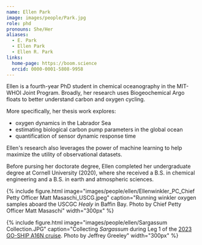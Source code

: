 ```yaml
---
name: Ellen Park
image: images/people/Park.jpg
role: phd
pronouns: She/Her
aliases:
  - E. Park
  - Ellen Park
  - Ellen R. Park
links:
  home-page: https://boom.science
  orcid: 0000-0001-5808-9958
---
```


Ellen is a fourth-year PhD student in chemical oceanography in the MIT-WHOI Joint Program. Broadly, her research uses Biogeochemical Argo floats to better understand carbon and oxygen cycling.

More specifically, her thesis work explores:
- oxygen dynamics in the Labrador Sea
- estimating biological carbon pump parameters in the global ocean
- quantification of sensor dynamic response time

Ellen's research also leverages the power of machine learning to help maximize the utility of observational datasets.

Before pursing her doctorate degree, Ellen completed her undergraduate degree at Cornell University (2020), where she received a B.S. in chemical engineering and a B.S. in earth and atmospheric sciences.

{%
  include figure.html
  image="images/people/ellen/Ellenwinkler_PC_Chief Petty Officer Matt Masaschi_USCG.jpeg"
  caption="Running winkler oxygen samples aboard the USCGC _Healy_ in Baffin Bay. Photo by Chief Petty Officer Matt Masaschi"
  width="300px"
%}

{%
  include figure.html
  image="images/people/ellen/Sargassum Collection.JPG"
  caption="Collecting _Sargassum_ during Leg 1 of the [2023 GO-SHIP A16N cruise](https://www.go-bgc.org/expedition/atlantic-2023/sargassum-sampling). Photo by Jeffrey Greeley"
  width="300px"
%}
